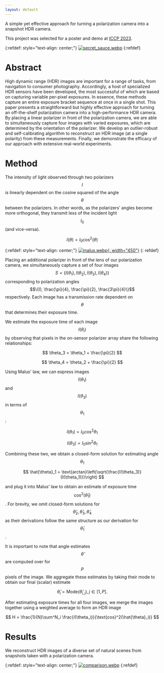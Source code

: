 ```yaml
---
layout: default
---
```


A simple yet effective approach for turning a polarization camera into a snapshot HDR camera.

This project was selected for a poster and demo at [ICCP 2023](https://iccp2023.iccp-conference.org).

{:refdef: style="text-align: center;"}
[![secret_sauce.webp](/assets/img/secret_sauce.webp)](/polarization-hdr/assets/img/secret_sauce.webp)
{:refdef}


# Abstract

High dynamic range (HDR) images are important for a range of tasks, from navigation to consumer photography. 
Accordingly, a host of specialized HDR sensors have been developed, the most successful of which are based on capturing variable per-pixel exposures. In essence, these methods capture an entire exposure bracket sequence at once in a single shot. This paper presents a straightforward but highly effective approach for turning an off-the-shelf polarization camera into a high-performance HDR camera. By placing a linear polarizer in front of the polarization camera, we are able to simultaneously capture four images with varied exposures, which are determined by the orientation of the polarizer. We develop an outlier-robust and self-calibrating algorithm to reconstruct an HDR image (at a single polarity) from these measurements. Finally, we demonstrate the efficacy of our approach with extensive real-world experiments.

# Method

The intensity of light observed through two polarizers $$I$$ is linearly dependent on the cosine squared of the angle $$\theta$$ between the polarizers. In other words, as the polarizers’ angles become more orthogonal, they transmit less of the incident light $$I_0$$ (and vice-versa).

$$ I(\theta) = I_0\text{cos}^2(\theta) $$


{:refdef: style="text-align: center;"}
[![malus.webp](/assets/img/malus.webp){: width="450"}](/polarization-hdr/assets/img/malus.webp)
{: refdef}


Placing an additional polarizer in front of the lens of our polarization camera, we simultaneously capture a set of four images $$S=\{I(\theta_1), I(\theta_2), I(\theta_3), I(\theta_4)\}$$ corresponding to polarization angles $$\{0, \frac{\pi}{4}, \frac{\pi}{2}, \frac{3\pi}{4}\}$$ respectively. Each image has a transmission rate dependent on $$\theta$$ that determines their exposure time.

We estimate the exposure time of each image $$I(\theta_i)$$ by observing that pixels in the on-sensor polarizer array share the following relationships:

$$ \theta_3 = \theta_1 + \frac{\pi}{2} $$

$$ \theta_4 = \theta_2 + \frac{\pi}{2} $$ 

Using Malus' law, we can express images $$I(\theta_1)$$ and $$I(\theta_3)$$ in terms of $$\theta_1$$:

$$ I(\theta_1) = I_0\text{cos}^2\theta_1 $$ 

$$ I(\theta_3) = I_0\text{sin}^2\theta_1 $$


Combining these two, we obtain a closed-form solution for estimating angle $$\theta_1$$

$$ \hat{\theta}_1 = \text{arctan}\left(\sqrt{\frac{I(\theta_3)}{I(\theta_1)}}\right) $$

and plug it into Malus' law to obtain an estimate of exposure time $$\text{cos}^2(\hat{\theta}_1)$$. For brevity, we omit closed-form solutions for $$\hat{\theta}_2, \hat{\theta}_3, \hat{\theta}_4$$ as their derivations follow the same structure as our derivation for $$\hat{\theta}_1$$. 


It is important to note that angle estimates $$\hat{\theta}$$ are computed over for $$P$$ pixels of the image. We aggregate these estimates by taking their mode to obtain our final (scalar) estimate

$$ \hat{\theta}_{i} = \text{Mode}(\hat{\theta}_{i,j}), j \in [1, P]. $$

After estimating exposure times for all four images, we merge the images together using a weighted average to form an HDR image

$$ H = \frac{1}{N}\sum^N_i \frac{I(\theta_i)}{\text{cos}^2(\hat{\theta}_i)} $$


<!-- $$\Delta t_i = \text{cos}^2(\hat{\theta}_i)$$.  -->
<!-- Fusing together the 4 images captured by the polarization camera, we obtain an HDR image $$H$$. -->
<!-- Similar to classical HDR methods, we use a weighted sum to merge the images where the weights $$w_i$$ are determined by the reciprocal of exposure time $$\frac{1}{\Delta t}$$ of each image.  -->





<!-- However, our method uses one exposure setting to simultaneously capture all 4 images, so exposure time we cannot use exposure time to determine $$w_i$$. Instead, we estimate the relative brightness of each image and use those values as the weights.  -->
<!-- Relative brightness $$B$$ for an image is defined as the mode of the image's pixel values scaled by a factor of $$\frac{1}{\text{brightest image}}$$. -->

<!-- $$ B_i = \text{mode}\left(\frac{I(\theta_i)}{I(\theta_{\text{brightest}})}\right) $$ -->


<!-- [![histogram.webp](/assets/img/histogram.webp)](/assets/img/histogram.webp) -->


# Results

We reconstruct HDR images of a diverse set of natural scenes from snapshots taken with a polarization camera.


{:refdef: style="text-align: center;"}
[![comparison.webp](/assets/img/comparison.webp)](/polarization-hdr/assets/img/comparison.webp)
{:refdef}